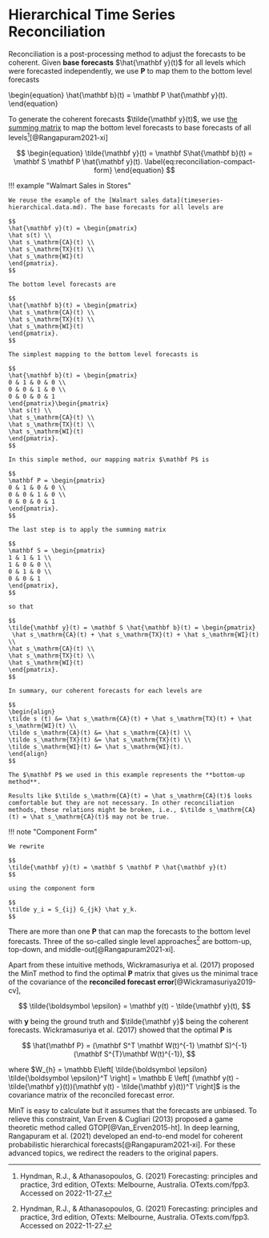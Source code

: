# Hierarchical Time Series Reconciliation

Reconciliation is a post-processing method to adjust the forecasts to be coherent. Given **base forecasts** $\hat{\mathbf y}(t)$ for all levels which were forecasted independently, we use $\mathbf P$ to map them to the bottom level forecasts

\begin{equation}
\hat{\mathbf b}(t) = \mathbf P \hat{\mathbf y}(t).
\end{equation}

To generate the coherent forecasts $\tilde{\mathbf y}(t)$, we use [the summing matrix](timeseries-hierarchical.data.md#summing-matrix) to map the bottom level forecasts to base forecasts of all levels[^Hyndman2021][@Rangapuram2021-xi]

$$
\begin{equation}
\tilde{\mathbf y}(t) = \mathbf S\hat{\mathbf b}(t) = \mathbf S \mathbf P \hat{\mathbf y}(t).
\label{eq:reconciliation-compact-form}
\end{equation}
$$

!!! example "Walmart Sales in Stores"

    We reuse the example of the [Walmart sales data](timeseries-hierarchical.data.md). The base forecasts for all levels are

    $$
    \hat{\mathbf y}(t) = \begin{pmatrix}
    \hat s(t) \\
    \hat s_\mathrm{CA}(t) \\
    \hat s_\mathrm{TX}(t) \\
    \hat s_\mathrm{WI}(t)
    \end{pmatrix}.
    $$

    The bottom level forecasts are

    $$
    \hat{\mathbf b}(t) = \begin{pmatrix}
    \hat s_\mathrm{CA}(t) \\
    \hat s_\mathrm{TX}(t) \\
    \hat s_\mathrm{WI}(t)
    \end{pmatrix}.
    $$

    The simplest mapping to the bottom level forecasts is

    $$
    \hat{\mathbf b}(t) = \begin{pmatrix}
    0 & 1 & 0 & 0 \\
    0 & 0 & 1 & 0 \\
    0 & 0 & 0 & 1
    \end{pmatrix}\begin{pmatrix}
    \hat s(t) \\
    \hat s_\mathrm{CA}(t) \\
    \hat s_\mathrm{TX}(t) \\
    \hat s_\mathrm{WI}(t)
    \end{pmatrix}.
    $$

    In this simple method, our mapping matrix $\mathbf P$ is

    $$
    \mathbf P = \begin{pmatrix}
    0 & 1 & 0 & 0 \\
    0 & 0 & 1 & 0 \\
    0 & 0 & 0 & 1
    \end{pmatrix}.
    $$

    The last step is to apply the summing matrix

    $$
    \mathbf S = \begin{pmatrix}
    1 & 1 & 1 \\
    1 & 0 & 0 \\
    0 & 1 & 0 \\
    0 & 0 & 1
    \end{pmatrix},
    $$

    so that

    $$
    \tilde{\mathbf y}(t) = \mathbf S \hat{\mathbf b}(t) = \begin{pmatrix}
     \hat s_\mathrm{CA}(t) + \hat s_\mathrm{TX}(t) + \hat s_\mathrm{WI}(t) \\
    \hat s_\mathrm{CA}(t) \\
    \hat s_\mathrm{TX}(t) \\
    \hat s_\mathrm{WI}(t)
    \end{pmatrix}.
    $$

    In summary, our coherent forecasts for each levels are

    $$
    \begin{align}
    \tilde s (t) &= \hat s_\mathrm{CA}(t) + \hat s_\mathrm{TX}(t) + \hat s_\mathrm{WI}(t) \\
    \tilde s_\mathrm{CA}(t) &= \hat s_\mathrm{CA}(t) \\
    \tilde s_\mathrm{TX}(t) &= \hat s_\mathrm{TX}(t) \\
    \tilde s_\mathrm{WI}(t) &= \hat s_\mathrm{WI}(t).
    \end{align}
    $$

    The $\mathbf P$ we used in this example represents the **bottom-up method**.

    Results like $\tilde s_\mathrm{CA}(t) = \hat s_\mathrm{CA}(t)$ looks comfortable but they are not necessary. In other reconciliation methods, these relations might be broken, i.e., $\tilde s_\mathrm{CA}(t) = \hat s_\mathrm{CA}(t)$ may not be true.


!!! note "Component Form"

    We rewrite

    $$
    \tilde{\mathbf y}(t) = \mathbf S \mathbf P \hat{\mathbf y}(t)
    $$

    using the component form

    $$
    \tilde y_i = S_{ij} G_{jk} \hat y_k.
    $$


There are more than one $\mathbf P$ that can map the forecasts to the bottom level forecasts. Three of the so-called single level approaches[^Hyndman2021] are bottom-up, top-down, and middle-out[@Rangapuram2021-xi].

Apart from these intuitive methods, Wickramasuriya et al. (2017) proposed the MinT method to find the optimal $\mathbf P$ matrix that gives us the minimal trace of the covariance of the **reconciled forecast error**[@Wickramasuriya2019-cv],

$$
\tilde{\boldsymbol \epsilon} = \mathbf y(t) - \tilde{\mathbf y}(t),
$$

with $\mathbf y$ being the ground truth and $\tilde{\mathbf y}$ being the coherent forecasts. Wickramasuriya et al. (2017) showed that the optimal $\mathbf P$ is

$$
\hat{\mathbf P} = (\mathbf S^T \mathbf W(t)^{-1} \mathbf S)^{-1} (\mathbf S^{T}\mathbf W(t)^{-1}),
$$

where $W_{h} = \mathbb E\left[ \tilde{\boldsymbol \epsilon} \tilde{\boldsymbol \epsilon}^T \right] = \mathbb E \left[ (\mathbf y(t) - \tilde{\mathbf y}(t))(\mathbf y(t) - \tilde{\mathbf y}(t))^T \right]$ is the covariance matrix of the reconciled forecast error.

MinT is easy to calculate but it assumes that the forecasts are unbiased. To relieve this constraint, Van Erven & Cugliari (2013) proposed a game theoretic method called GTOP[@Van_Erven2015-ht]. In deep learning, Rangapuram et al. (2021) developed an end-to-end model for coherent probabilistic hierarchical forecasts[@Rangapuram2021-xi]. For these advanced topics, we redirect the readers to the original papers.

[^Hyndman2021]: Hyndman, R.J., & Athanasopoulos, G. (2021) Forecasting: principles and practice, 3rd edition, OTexts: Melbourne, Australia. OTexts.com/fpp3. Accessed on 2022-11-27.
